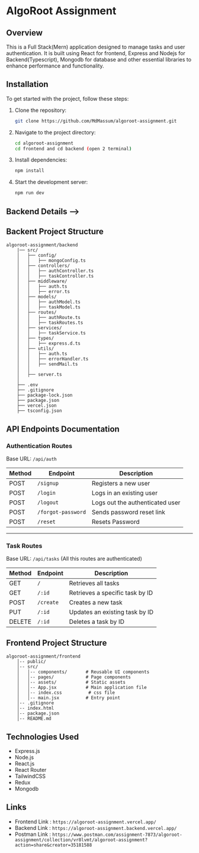
# AlgoRoot Assignment

## Overview
This is a Full Stack(Mern) application designed to manage tasks and user authentication. It is built using React for frontend, Express and Nodejs for Backend(Typescript), Mongodb for database and other essential libraries to enhance performance and functionality.


## Installation
To get started with the project, follow these steps:

1. Clone the repository:
   ```sh
   git clone https://github.com/MdMassum/algoroot-assignment.git
   ```
2. Navigate to the project directory:
   ```sh
   cd algoroot-assignment
   cd frontend and cd backend (open 2 terminal)
   ```
3. Install dependencies:
   ```sh
   npm install
   ```
4. Start the development server:
   ```sh
   npm run dev
   ```

## Backend Details -->

## Backent Project Structure
```
algoroot-assignment/backend
    |── src/
    │   ├── config/
    │   │   ├── mongoConfig.ts
    │   ├── controllers/
    │   │   ├── authController.ts
    │   │   ├── taskController.ts
    │   ├── middleware/
    │   │   ├── auth.ts
    │   │   ├── error.ts
    │   ├── models/
    │   │   ├── authModel.ts
    │   │   ├── taskModel.ts
    │   ├── routes/
    │   │   ├── authRoute.ts
    │   │   ├── taskRoutes.ts
    │   ├── services/
    │   │   ├── taskService.ts
    │   ├── types/
    │   │   ├── express.d.ts
    │   ├── utils/
    │   │   ├── auth.ts
    │   │   ├── errorHandler.ts
    │   │   ├── sendMail.ts
    │   │ 
    │   ├── server.ts
    │
    ├── .env
    ├── .gitignore
    ├── package-lock.json
    ├── package.json
    ├── vercel.json
    ├── tsconfig.json
```

## API Endpoints Documentation

### Authentication Routes

Base URL: `/api/auth`

| Method | Endpoint           | Description                    |
|--------|--------------------|--------------------------------|
| POST   | `/signup`          | Registers a new user           |
| POST   | `/login`           | Logs in an existing user       |
| POST   | `/logout`          | Logs out the authenticated user|
| POST   | `/forgot-password` | Sends password reset link      |
| POST   | `/reset`           | Resets Password                |

---

### Task Routes

Base URL: `/api/tasks`   (All this routes are authenticated)

| Method | Endpoint       | Description                         |
|--------|----------------|-------------------------------------|
| GET    | `/`            | Retrieves all tasks                 |
| GET    | `/:id`         | Retrieves a specific task by ID     |
| POST   | `/create`      | Creates a new task                  |
| PUT    | `/:id`         | Updates an existing task by ID      |
| DELETE | `/:id`         | Deletes a task by ID                |


## Frontend Project Structure
```
algoroot-assignment/frontend
    │-- public/
    │-- src/
    │   │-- components/       # Reusable UI components
    │   │-- pages/            # Page components
    │   │-- assets/           # Static assets
    │   │-- App.jsx           # Main application file
    │   │-- index.css          # css file
    │   │-- main.jsx          # Entry point
    │-- .gitignore
    │-- index.html
    │-- package.json
    │-- README.md
```
## Technologies Used
- Express.js 
- Node.js 
- React.js
- React Router
- TailwindCSS
- Redux
- Mongodb

## Links

- Frontend Link : `https://algoroot-assignment.vercel.app/`
- Backend Link : `https://algoroot-assignment.backend.vercel.app/`
- Postman Link : `https://www.postman.com/assignment-7873/algoroot-assignment/collection/vr8lvmt/algoroot-assignment?action=share&creator=35181588`


